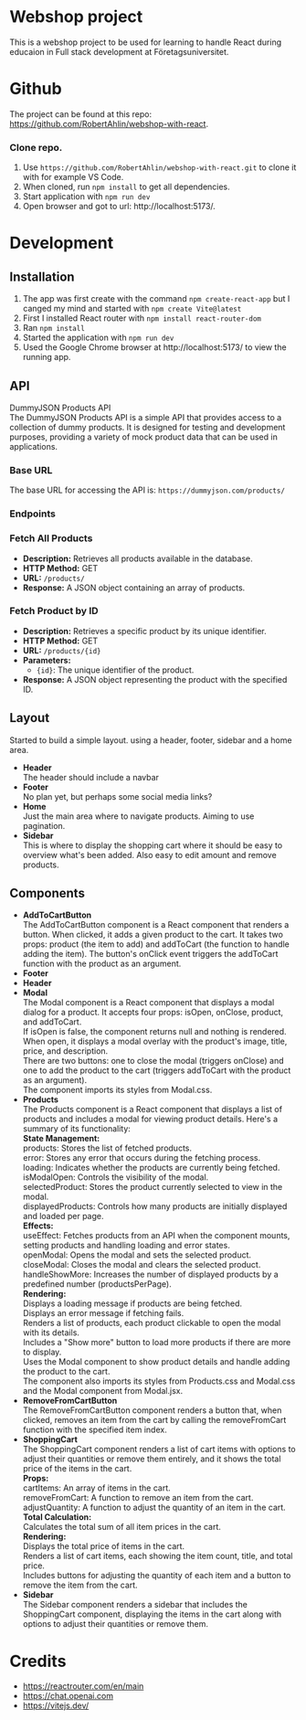 # Webshop project
This is a webshop project to be used for learning to handle React during educaion in Full stack development at Företagsuniversitet.

# Github
The project can be found at this repo: https://github.com/RobertAhlin/webshop-with-react.

### Clone repo.
1. Use ```https://github.com/RobertAhlin/webshop-with-react.git``` to clone it with for example VS Code.
2. When cloned, run ```npm install``` to get all dependencies.
3. Start application with ```npm run dev```
4. Open browser and got to url: http://localhost:5173/.

# Development
## Installation
1. The app was first create with the command ```npm create-react-app``` but I canged my mind and started with ```npm create Vite@latest```
2. First I installed React router with ```npm install react-router-dom```
3. Ran ```npm install```
4. Started the application with ```npm run dev```
5. Used the Google Chrome browser at http://localhost:5173/ to view the running app.

## API
DummyJSON Products API  
The DummyJSON Products API is a simple API that provides access to a collection of dummy products. It is designed for testing and development purposes, providing a variety of mock product data that can be used in applications.

### Base URL
The base URL for accessing the API is: ```https://dummyjson.com/products/```

### Endpoints

### Fetch All Products
- **Description:** Retrieves all products available in the database.
- **HTTP Method:** GET
- **URL:** `/products/`
- **Response:** A JSON object containing an array of products.

### Fetch Product by ID
- **Description:** Retrieves a specific product by its unique identifier.
- **HTTP Method:** GET
- **URL:** `/products/{id}`
- **Parameters:**
  - `{id}`: The unique identifier of the product.
- **Response:** A JSON object representing the product with the specified ID.


## Layout
Started to build a simple layout. using a header, footer, sidebar and a home area.
- **Header**  
The header should include a navbar
- **Footer**  
No plan yet, but perhaps some social media links?
- **Home**  
Just the main area where to navigate products. Aiming to use pagination.
- **Sidebar**  
This is where to display the shopping cart where it should be easy to overview what's been added. Also easy to edit amount and remove products.

## Components
- **AddToCartButton**  
The AddToCartButton component is a React component that renders a button. When clicked, it adds a given product to the cart. It takes two props: product (the item to add) and addToCart (the function to handle adding the item). The button's onClick event triggers the addToCart function with the product as an argument.
- **Footer**  
- **Header**  
- **Modal**  
The Modal component is a React component that displays a modal dialog for a product. It accepts four props: isOpen, onClose, product, and addToCart.  
If isOpen is false, the component returns null and nothing is rendered.  
When open, it displays a modal overlay with the product's image, title, price, and description.  
There are two buttons: one to close the modal (triggers onClose) and one to add the product to the cart (triggers addToCart with the product as an argument).  
The component imports its styles from Modal.css.
- **Products**  
The Products component is a React component that displays a list of products and includes a modal for viewing product details. Here's a summary of its functionality:  
**State Management:**  
products: Stores the list of fetched products.  
error: Stores any error that occurs during the fetching process.  
loading: Indicates whether the products are currently being fetched.  
isModalOpen: Controls the visibility of the modal.  
selectedProduct: Stores the product currently selected to view in the modal.  
displayedProducts: Controls how many products are initially displayed and loaded per page.  
**Effects:**  
useEffect: Fetches products from an API when the component mounts, setting products and handling loading and error states.  
openModal: Opens the modal and sets the selected product.  
closeModal: Closes the modal and clears the selected product.  
handleShowMore: Increases the number of displayed products by a predefined number (productsPerPage).  
**Rendering:**  
Displays a loading message if products are being fetched.  
Displays an error message if fetching fails.  
Renders a list of products, each product clickable to open the modal with its details.  
Includes a "Show more" button to load more products if there are more to display.  
Uses the Modal component to show product details and handle adding the product to the cart.  
The component also imports its styles from Products.css and Modal.css and the Modal component from Modal.jsx.  
- **RemoveFromCartButton**  
The RemoveFromCartButton component renders a button that, when clicked, removes an item from the cart by calling the removeFromCart function with the specified item index.
- **ShoppingCart**  
The ShoppingCart component renders a list of cart items with options to adjust their quantities or remove them entirely, and it shows the total price of the items in the cart.  
**Props:**  
cartItems: An array of items in the cart.  
removeFromCart: A function to remove an item from the cart.  
adjustQuantity: A function to adjust the quantity of an item in the cart.  
**Total Calculation:**  
Calculates the total sum of all item prices in the cart.  
**Rendering:**  
Displays the total price of items in the cart.  
Renders a list of cart items, each showing the item count, title, and total price.   
Includes buttons for adjusting the quantity of each item and a button to remove the item from the cart.  
- **Sidebar**  
The Sidebar component renders a sidebar that includes the ShoppingCart component, displaying the items in the cart along with options to adjust their quantities or remove them.

# Credits
- https://reactrouter.com/en/main
- https://chat.openai.com
- https://vitejs.dev/